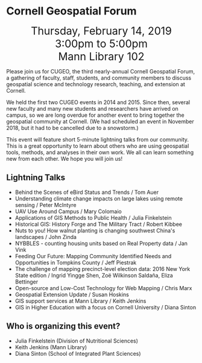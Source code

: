 # Cornell Geospatial Forum

<div style="text-align:center; font-size:200%">
Thursday, February 14, 2019<br> 
3:00pm to 5:00pm<br>
Mann Library 102
</div>

Please join us for CUGEO, the third nearly-annual Cornell Geospatial Forum, a gathering of faculty, staff, students, and community members to discuss geospatial science and technology research, teaching, and extension at Cornell.

We held the first two CUGEO events in 2014 and 2015.  Since then, several new faculty and many new students and researchers have arrived on campus, so we are long overdue for another event to bring together the geospatial community at Cornell.  (We had scheduled an event in November 2018, but it had to be cancelled due to a snowstorm.)

This event will feature short 5-minute lightning talks from our community.  This is a great opportunity to learn about others who are using geospatial tools, methods, and analyses in their own work.  We all can learn something new from each other.  We hope you will join us!

## Lightning Talks

- Behind the Scenes of eBird Status and Trends / Tom Auer
- Understanding climate change impacts on large lakes using remote sensing / Peter McIntyre
- UAV Use Around Campus / Mary Colomaio
- Applications of GIS Methods to Public Health / Julia Finkelstein
- Historical GIS: History Forge and The Military Tract / Robert Kibbee
- Nuts to you! How walnut planting is changing southwest China's landscapes / John Zinda
- NYBBLES - counting housing units based on Real Property data / Jan Vink
- Feeding Our Future: Mapping Community Identified Needs and Opportunities in Tompkins County / Jeff Piestrak
- The challenge of mapping precinct-level election data: 2016 New York State edition / Ingrid Yingge Shen, Zoë Wilkinson Saldaña, Eliza Bettinger
- Open-source and Low-Cost Technology for Web Mapping / Chris Marx
- Geospatial Extension Update / Susan Hoskins
- GIS support services at Mann Library / Keith Jenkins
- GIS in Higher Education with a focus on Cornell University / Diana Sinton

## Who is organizing this event?

- Julia Finkelstein (Division of Nutritional Sciences)
- Keith Jenkins (Mann Library)
- Diana Sinton (School of Integrated Plant Sciences)
